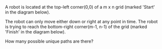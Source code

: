 A robot is located at the top-left corner(0,0) of a m x n grid (marked 'Start' in the diagram below).

The robot can only move either down or right at any point in time. The robot is trying to reach the bottom-right corner(m-1, n-1) of the grid (marked 'Finish' in the diagram below).

How many possible unique paths are there?

